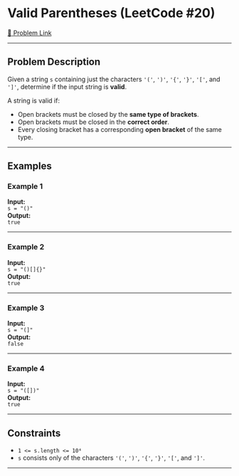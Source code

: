 #  Valid Parentheses (LeetCode #20)

[🔗 Problem Link](https://leetcode.com/problems/valid-parentheses/)

---

##  Problem Description

Given a string `s` containing just the characters `'('`, `')'`, `'{'`, `'}'`, `'['`, and `']'`, determine if the input string is **valid**.

A string is valid if:

- Open brackets must be closed by the **same type of brackets**.
- Open brackets must be closed in the **correct order**.
- Every closing bracket has a corresponding **open bracket** of the same type.

---

##  Examples

### Example 1

**Input:**  
`s = "()"`  
**Output:**  
`true`

---

### Example 2

**Input:**  
`s = "()[]{}"`  
**Output:**  
`true`

---

### Example 3

**Input:**  
`s = "(]"`  
**Output:**  
`false`

---

### Example 4

**Input:**  
`s = "([])"`  
**Output:**  
`true`

---

##  Constraints

- `1 <= s.length <= 10⁴`
- `s` consists only of the characters `'('`, `')'`, `'{'`, `'}'`, `'['`, and `']'`.

---

